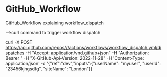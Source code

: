 # GitHub_Workflow
GitHub_Workflow explaining workflow_dispatch

-->curl command to trigger workflow dispatch

curl -X POST https://api.github.com/repos///actions/workflows/workflow_dispatch.yml/dispatches -H "Accept: application/vnd.github+json" -H "Authorization: Bearer " -H "X-GitHub-Api-Version: 2022-11-28" -H 'Content-Type: application/json' -d '{"ref":"dev","inputs":{"userName": "myuser", "userId": "23456kjhgsdfg", "siteName": "London"}}
